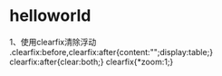 # helloworld

1、使用clearfix清除浮动
 .clearfix:before,clearfix:after{content:"";display:table;}
 clearfix:after{clear:both;}
 clearfix{*zoom:1;}
